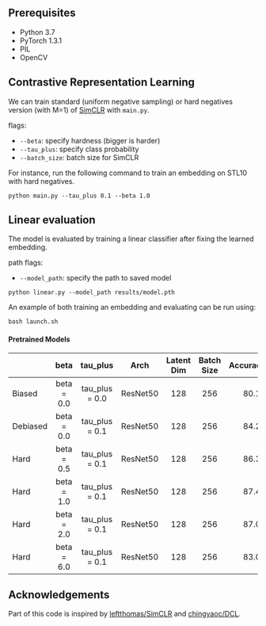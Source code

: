 
## Prerequisites
- Python 3.7 
- PyTorch 1.3.1
- PIL
- OpenCV

## Contrastive Representation Learning
We can train standard (uniform negative sampling) or hard negatives version (with M=1) of [SimCLR](https://arxiv.org/abs/2002.05709) with `main.py`.

flags:
  - `--beta`: specify hardness (bigger is harder)
  - `--tau_plus`: specify class probability
  - `--batch_size`: batch size for SimCLR

For instance, run the following command to train an embedding on STL10 with hard negatives.
```
python main.py --tau_plus 0.1 --beta 1.0
```

## Linear evaluation
The model is evaluated by training a linear classifier after fixing the learned embedding.

path flags:
  - `--model_path`: specify the path to saved model
```
python linear.py --model_path results/model.pth
```

An example of both training an embedding and evaluating can be run using:
```
bash launch.sh
```

#### Pretrained Models
|          | beta | tau_plus | Arch | Latent Dim | Batch Size  | Accuracy(%) | Download |
|----------|:---:|:---:|:----:|:---:|:---:|:---:|:---:|
|  Biased | beta = 0.0 | tau_plus = 0.0 | ResNet50 | 128  | 256  | 80.15  |  [model](https://drive.google.com/file/d/1qQE03ztnQCK4dtG-GPwCvF66nq_Mk_mo/view?usp=sharing)|
|  Debiased | beta = 0.0 | tau_plus = 0.1 | ResNet50 | 128  | 256  | 84.26  |   [model](https://drive.google.com/file/d/1d8nfGHsHIuJYjU7mHtCtSXf98IbWMFAa/view?usp=sharing)|
|  Hard | beta = 0.5 | tau_plus = 0.1 | ResNet50 | 128  | 256  | 86.38 |  [model](https://drive.google.com/file/d/1-XgYrqiBPswCDIMAWAFskUjsiaXEpibu/view?usp=sharing)|
|  Hard | beta = 1.0 | tau_plus = 0.1 | ResNet50 | 128  | 256  | 87.44 |  [model](https://drive.google.com/file/d/1l-PMUzdK0pXZDjMLdFmIIy07DWiQ5Mm4/view?usp=sharing)|
|  Hard | beta = 2.0 | tau_plus = 0.1 | ResNet50 | 128  | 256  | 87.09 |  [model](https://drive.google.com/file/d/1EEnUp4DJpHR7NRgQdAZgZoYWw5ZajsFv/view?usp=sharing)|
|  Hard | beta = 6.0 | tau_plus = 0.1 | ResNet50 | 128  | 256  | 83.09 |  [model](https://drive.google.com/file/d/1LynFacKy_iaFrF6Qi2hRXHFGSEiY1Wis/view?usp=sharing)|

## Acknowledgements

Part of this code is inspired by [leftthomas/SimCLR](https://github.com/leftthomas/SimCLR) and [chingyaoc/DCL](https://github.com/chingyaoc/DCL).
